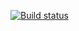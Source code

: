 [![Build status](https://ci.appveyor.com/api/projects/status/d0bbj8u2iolrd40b?svg=true)](https://ci.appveyor.com/project/ajoq/ajs-homeworks-7-regex-7-1-nicknames)
